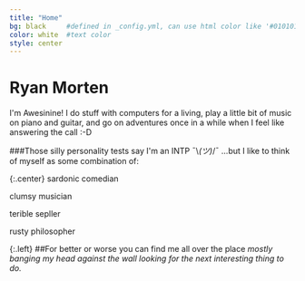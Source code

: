 ```yaml
---
title: "Home"
bg: black     #defined in _config.yml, can use html color like '#010101'
color: white  #text color
style: center
---
```


# Ryan Morten
I'm Awesinine! I do stuff with computers for a living, play a little bit of music on piano and guitar, and go on adventures once in a while when I feel like answering the call :-D 


###Those silly personality tests say I'm an INTP ¯\\_(ツ)_/¯
...but I like to think of myself as some combination of: 


{:.center}
sardonic comedian


clumsy musician


terible sepller


rusty philosopher


{:.left}
##For better or worse you can find me all over the place
_mostly banging my head against the wall looking for the next interesting thing to do._
